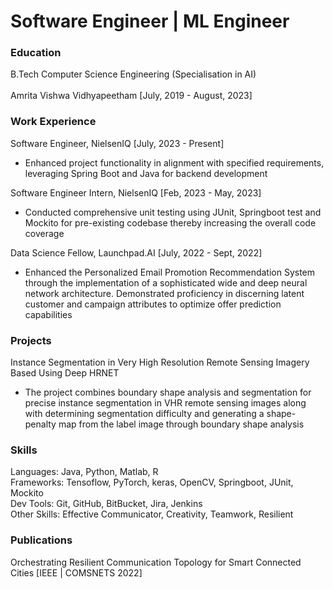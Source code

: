 # Software Engineer | ML Engineer 

### Education
B.Tech Computer Science Engineering (Specialisation in AI)<br>    
Amrita Vishwa Vidhyapeetham [July, 2019 - August, 2023]

### Work Experience
Software Engineer, NielsenIQ [July, 2023 - Present]
- Enhanced project functionality in alignment with specified requirements, leveraging Spring Boot and Java for backend development

Software Engineer Intern, NielsenIQ [Feb, 2023 - May, 2023]
- Conducted comprehensive unit testing using JUnit, Springboot test and Mockito for pre-existing codebase thereby increasing the overall code coverage

Data Science Fellow, Launchpad.AI [July, 2022 - Sept, 2022]
- Enhanced the Personalized Email Promotion Recommendation System through
the implementation of a sophisticated wide and deep neural network architecture.
Demonstrated proficiency in discerning latent customer and campaign attributes
to optimize offer prediction capabilities

### Projects
Instance Segmentation in Very High Resolution Remote Sensing Imagery
Based Using Deep HRNET
- The project combines boundary shape analysis and segmentation for precise instance
segmentation in VHR remote sensing images along with determining segmentation
difficulty and generating a shape-penalty map from the label image through boundary
shape analysis

### Skills
Languages:    Java, Python, Matlab, R<br>
Frameworks:   Tensoflow, PyTorch, keras, OpenCV, Springboot, JUnit, Mockito<br>
Dev Tools:    Git, GitHub, BitBucket, Jira, Jenkins<br>
Other Skills: Effective Communicator, Creativity, Teamwork, Resilient

### Publications
Orchestrating Resilient Communication Topology for Smart Connected Cities [IEEE | COMSNETS 2022]
